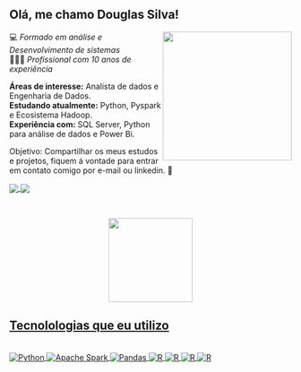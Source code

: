 ## Olá, me chamo Douglas Silva!

<img align='right' src="https://media.giphy.com/media/cFdHXXm5GhJsc/giphy.gif" width="230">

💻 *Formado em análise e Desenvolvimento de sistemas*  
👩🏿‍💻 *Profissional com 10 anos de experiência*

**Áreas de interesse:** Analista de dados e Engenharia de Dados.  
**Estudando atualmente:** Python, Pyspark e Ecosistema Hadoop.   
**Experiência com:** SQL Server, Python para análise de dados e Power Bi.

Objetivo: Compartilhar os meus estudos e projetos, fiquem á vontade para entrar em contato comigo por e-mail ou linkedin. 🖤 

<a href="https://www.linkedin.com/in/douglas-silva-fernando//">
    <img
         align="center"
         src="https://img.shields.io/badge/LinkedIn-1C1C1C?style=for-the-badge&logo=linkedin&logoColor=00FFFF"
  </a>
  <a href="mailto:douglas26.fernando@gmail.com">
    <img
      align="center"
      src="https://img.shields.io/badge/Gmail-1C1C1C?style=for-the-badge&logo=gmail&logoColor=00FFFF"
    />
  </a>
  
  &nbsp;
  &nbsp;
    
  <div align="center">
  <a href="https://github.com/DFS-33">
  <img height="150em" src="https://github-readme-stats.vercel.app/api?username=DFS-33&show_icons=true&theme=darcula&include_all_commits=true&count_private=true"/>
</div>

## Tecnolologias que eu utilizo 
<div style="display: inline_block"><br/>
<img align="center" alt="Python" src="https://img.shields.io/badge/Python-3776AB?style=for-the-badge&logo=python&logoColor=white" />
<img align="center" alt="Apache Spark" src="https://img.shields.io/badge/Apache_Spark-FFFFFF?style=for-the-badge&logo=apachespark&logoColor=#E35A16" />
<img align="center" alt="Pandas" src="https://img.shields.io/badge/PowerBI-F2C811?style=for-the-badge&logo=Power%20BI&logoColor=white"/>
<img align="center" alt="R" src=https://img.shields.io/badge/Pandas-2C2D72?style=for-the-badge&logo=pandas&logoColor=white"/>
<img align="center" alt="R" src=https://img.shields.io/badge/MySQL-00000F?style=for-the-badge&logo=mysql&logoColor=white"/>
<img align="center" alt="R" src=https://img.shields.io/badge/Microsoft_SQL_Server-CC2927?style=for-the-badge&logo=microsoft-sql-server&logoColor=white"/>
<img align="center" alt="R" src=https://img.shields.io/badge/Trello-0052CC?style=for-the-badge&logo=trello&logoColor=white"/>
</div><br>

